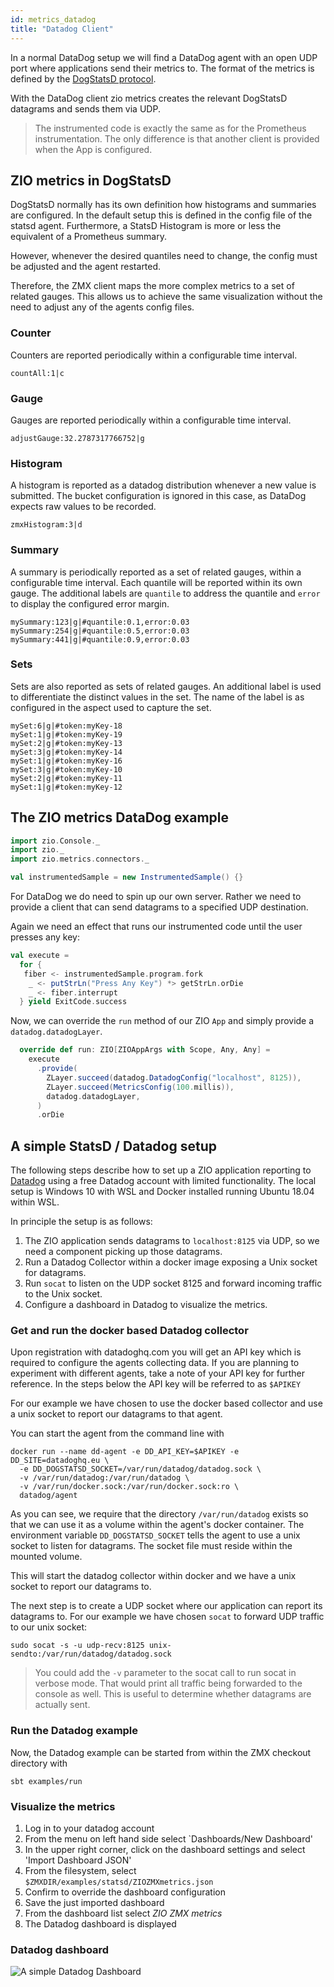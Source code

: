 ```yaml
---
id: metrics_datadog
title: "Datadog Client"
---
```


In a normal DataDog setup we will find a DataDog agent with an open UDP port where applications send their
metrics to. The format of the metrics is defined by the [DogStatsD protocol](https://docs.datadoghq.com/developers/dogstatsd/datagram_shell/?tab=metrics).

With the DataDog client zio metrics creates the relevant DogStatsD datagrams and sends them via UDP.

> The instrumented code is exactly the same as for the Prometheus instrumentation. The only difference is that
> another client is provided when the App is configured.

## ZIO metrics in DogStatsD

DogStatsD normally has its own definition how histograms and summaries are configured. In the default setup this
is defined in the config file of the statsd agent. Furthermore, a StatsD Histogram is more or less the
equivalent of a Prometheus summary.

However, whenever the desired quantiles need to change, the config must be adjusted and the agent restarted.

Therefore, the ZMX client maps the more complex metrics to a set of related gauges. This allows us to achieve
the same visualization without the need to adjust any of the agents config files.

### Counter

Counters are reported periodically within a configurable time interval.

```
countAll:1|c
```

### Gauge

Gauges are reported periodically within a configurable time interval.

```
adjustGauge:32.2787317766752|g
```

### Histogram

A histogram is reported as a datadog distribution whenever a new value is submitted. The bucket configuration is 
ignored in this case, as DataDog expects raw values to be recorded. 

```
zmxHistogram:3|d
```

### Summary

A summary is periodically reported as a set of related gauges, within a configurable time interval. Each quantile will 
be reported within its own gauge. The additional labels are `quantile` to address the quantile and `error` to display 
the configured error margin.

```
mySummary:123|g|#quantile:0.1,error:0.03
mySummary:254|g|#quantile:0.5,error:0.03
mySummary:441|g|#quantile:0.9,error:0.03
```

### Sets

Sets are also reported as sets of related gauges. An additional label is used to differentiate the distinct
values in the set. The name of the label is as configured in the aspect used to capture the set.

```
mySet:6|g|#token:myKey-18
mySet:1|g|#token:myKey-19
mySet:2|g|#token:myKey-13
mySet:3|g|#token:myKey-14
mySet:1|g|#token:myKey-16
mySet:3|g|#token:myKey-10
mySet:2|g|#token:myKey-11
mySet:1|g|#token:myKey-12
```

## The ZIO metrics DataDog example

```scala
import zio.Console._
import zio._
import zio.metrics.connectors._

val instrumentedSample = new InstrumentedSample() {}
```

For DataDog we do need to spin up our own server. Rather we need to provide a client that can send datagrams
to a specified UDP destination.

Again we need an effect that runs our instrumented code until the user presses any key:

```scala 
val execute =
  for {
   fiber <- instrumentedSample.program.fork
    _ <- putStrLn("Press Any Key") *> getStrLn.orDie 
    _ <- fiber.interrupt
  } yield ExitCode.success
```  

Now, we can override the `run` method of our ZIO `App` and simply provide a `datadog.datadogLayer`.

```scala 
  override def run: ZIO[ZIOAppArgs with Scope, Any, Any] =
    execute
      .provide(
        ZLayer.succeed(datadog.DatadogConfig("localhost", 8125)),
        ZLayer.succeed(MetricsConfig(100.millis)),
        datadog.datadogLayer,
      )
      .orDie
```

## A simple StatsD / Datadog setup

The following steps describe how to set up a ZIO application reporting to [Datadog](https://www.datadoghq.com/) using a free Datadog account
with limited functionality. The local setup is Windows 10 with WSL and Docker installed running Ubuntu 18.04 within WSL.

In principle the setup is as follows:

1. The ZIO application sends datagrams to `localhost:8125` via UDP, so we need a component picking up those datagrams.
1. Run a Datadog Collector within a docker image exposing a Unix socket for datagrams.
1. Run `socat` to listen on the UDP socket 8125 and forward incoming traffic to the Unix socket.
1. Configure a dashboard in Datadog to visualize the metrics.

### Get and run the docker based Datadog collector

Upon registration with datadoghq.com you will get an API key which is required to configure the agents collecting data. If you are planning
to experiment with different agents, take a note of your API key for further reference. In the steps below the API key will be referred to
as `$APIKEY`


For our example we have chosen to use the docker based collector and use a unix socket to report our datagrams to that agent.

You can start the agent from the command line with

```
docker run --name dd-agent -e DD_API_KEY=$APIKEY -e DD_SITE=datadoghq.eu \
  -e DD_DOGSTATSD_SOCKET=/var/run/datadog/datadog.sock \
  -v /var/run/datadog:/var/run/datadog \
  -v /var/run/docker.sock:/var/run/docker.sock:ro \
  datadog/agent
```

As you can see, we require that the directory `/var/run/datadog` exists so that we can use it as a volume within the agent's docker container. The environment variable `DD_DOGSTATSD_SOCKET` tells the agent to use a unix socket to listen for datagrams. The socket file must reside within the mounted volume.

This will start the datadog collector within docker and we have a unix socket to report our datagrams to.

The next step is to create a UDP socket where our application can report its datagrams to. For our example we have chosen `socat` to forward
UDP traffic to our unix socket:

```
sudo socat -s -u udp-recv:8125 unix-sendto:/var/run/datadog/datadog.sock
```

> You could add the `-v` parameter to the socat call to run socat in verbose mode. That would print
> all traffic being forwarded to the console as well. This is useful to determine whether
> datagrams are actually sent.

### Run the Datadog example

Now, the Datadog example can be started from within the ZMX checkout directory with

```
sbt examples/run
```

### Visualize the metrics

1. Log in to your datadog account
1. From the menu on left hand side select `Dashboards/New Dashboard'
1. In the upper right corner, click on the dashboard settings and select 'Import Dashboard JSON'
1. From the filesystem, select `$ZMXDIR/examples/statsd/ZIOZMXmetrics.json`
1. Confirm to override the dashboard configuration
1. Save the just imported dashboard
1. From the dashboard list select _ZIO ZMX metrics_
1. The Datadog dashboard is displayed

### Datadog dashboard

![A simple Datadog Dashboard](/zio-zmx/img/ZIOZmx-Datadog.png)

